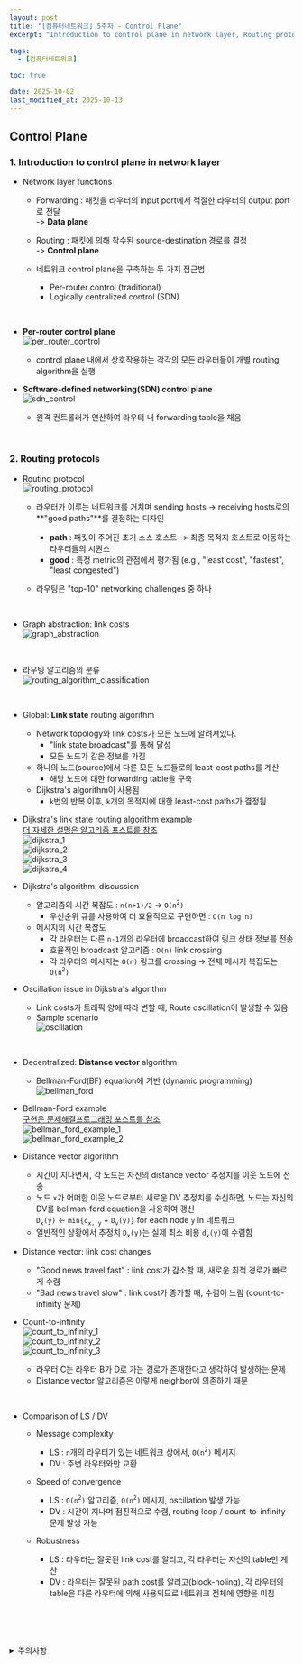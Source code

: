 ```yaml
---
layout: post
title: "[컴퓨터네트워크] 5주차 - Control Plane"
excerpt: "Introduction to control plane in network layer, Routing protocols"

tags:
  - [컴퓨터네트워크]

toc: true

date: 2025-10-02
last_modified_at: 2025-10-13
---
```

## Control Plane
### 1. Introduction to control plane in network layer
- Network layer functions
  - Forwarding : 패킷을 라우터의 input port에서 적절한 라우터의 output port로 전달  
  -> **Data plane**
  
  - Routing : 패킷에 의해 착수된 source-destination 경로를 결정  
  -> **Control plane**  

  - 네트워크 control plane을 구축하는 두 가지 접근법  
    - Per-router control (traditional)
    - Logically centralized control (SDN)  

<br>

- **Per-router control plane**  
![per_router_control][def3]  
  - control plane 내에서 상호작용하는 각각의 모든 라우터들이 개별 routing algorithm을 실행  

- **Software-defined networking(SDN) control plane**  
![sdn_control][def4]  
  - 원격 컨트롤러가 연산하여 라우터 내 forwarding table을 채움  

<br>

### 2. Routing protocols
- Routing protocol  
![routing_protocol][def5]  
  - 라우터가 이루는 네트워크를 거치며 sending hosts -> receiving hosts로의 **"good paths"**를 결정하는 디자인  
    - **path** : 패킷이 주어진 초기 소스 호스트 -> 최종 목적지 호스트로 이동하는 라우터들의 시퀀스
    - **good** : 특정 metric의 관점에서 평가됨 (e.g., "least cost", "fastest", "least congested")  

  - 라우팅은 "top-10" networking challenges 중 하나  

<br>

- Graph abstraction: link costs  
![graph_abstraction][def6]  

<br>

- 라우팅 알고리즘의 분류  
![routing_algorithm_classification][def7]  

<br>

- Global: **Link state** routing algorithm
  - Network topology와 link costs가 모든 노드에 알려져있다.
    - "link state broadcast"를 통해 달성
    - 모든 노드가 같은 정보를 가짐
  - 하나의 노드(source)에서 다른 모든 노드들로의 least-cost paths를 계산
    - 해당 노드에 대한 forwarding table을 구축
  - Dijkstra's algorithm이 사용됨
    - `k`번의 반복 이후, `k`개의 목적지에 대한 least-cost paths가 결정됨  

- Dijkstra's link state routing algorithm example  
[더 자세한 설명은 알고리즘 포스트를 참조][def]  
![dijkstra_1][def8]  
![dijkstra_2][def9]  
![dijkstra_3][def10]  
![dijkstra_4][def11]  

- Dijkstra's algorithm: discussion
  - 알고리즘의 시간 복잡도 : `n(n+1)/2` -> `O(n`<sup>`2`</sup>`)`
    - 우선순위 큐를 사용하여 더 효율적으로 구현하면 : `O(n log n)`
  - 메시지의 시간 복잡도
    - 각 라우터는 다른 `n-1`개의 라우터에 broadcast하여 링크 상태 정보를 전송
    - 효율적인 broadcast 알고리즘 : `O(n)` link crossing
    - 각 라우터의 메시지는 `O(n)` 링크를 crossing -> 전체 메시지 복잡도는 `O(n`<sup>`2`</sup>`)`

- Oscillation issue in Dijkstra's algorithm
  - Link costs가 트래픽 양에 따라 변할 때, Route oscillation이 발생할 수 있음
  - Sample scenario  
  ![oscillation][def12]  

<br>

- Decentralized: **Distance vector** algorithm
  - Bellman-Ford(BF) equation에 기반 (dynamic programming)  
  ![bellman_ford][def13]  
    
- Bellman-Ford example  
[구현은 문제해결프로그래밍 포스트를 참조][def2]  
![bellman_ford_example_1][def14]  
![bellman_ford_example_2][def15]  

- Distance vector algorithm
  - 시간이 지나면서, 각 노드는 자신의 distance vector 추정치를 이웃 노드에 전송
  - 노드 `x`가 어떠한 이웃 노드로부터 새로운 DV 추정치를 수신하면, 노드는 자신의 DV를 bellman-ford equation을 사용하여 갱신  
  `D`<sub>`x`</sub>`(y)` <- `min{c`<sub>`x, y`</sub> + `D`<sub>`v`</sub>`(y)}` for each node `y` in 네트워크
  - 일반적인 상황에서 추정치 `D`<sub>`x`</sub>`(y)`는 실제 최소 비용 `d`<sub>`x`</sub>`(y)`에 수렴함  

- Distance vector: link cost changes
  - "Good news travel fast" : link cost가 감소할 때, 새로운 최적 경로가 빠르게 수렴
  - "Bad news travel slow" : link cost가 증가할 때, 수렴이 느림 (count-to-infinity 문제)  

- Count-to-infinity  
![count_to_infinity_1][def16]  
![count_to_infinity_2][def17]  
![count_to_infinity_3][def18]  
  - 라우터 C는 라우터 B가 D로 가는 경로가 존재한다고 생각하여 발생하는 문제
  - Distance vector 알고리즘은 이렇게 neighbor에 의존하기 때문

<br>

- Comparison of LS / DV
  - Message complexity
    - LS : `n`개의 라우터가 있는 네트워크 상에서, `O(n`<sup>`2`</sup>`)` 메시지  
    - DV : 주변 라우터와만 교환

  - Speed of convergence
    - LS : `O(n`<sup>`2`</sup>`)` 알고리즘, `O(n`<sup>`2`</sup>`)` 메시지, oscillation 발생 가능
    - DV : 시간이 지나며 점진적으로 수렴, routing loop / count-to-infinity 문제 발생 가능

  - Robustness
    - LS : 라우터는 잘못된 link cost를 알리고, 각 라우터는 자신의 table만 계산
    - DV : 라우터는 잘못된 path cost를 알리고(block-holing), 각 라우터의 table은 다른 라우터에 의해 사용되므로 네트워크 전체에 영향을 미침  

<br>
<br>
<br>
<br>
<details>
<summary>주의사항</summary>
<div markdown="1">

이 포스팅은 강원대학교 김도형 교수님의 컴퓨터네트워크 수업을 들으며 내용을 정리 한 것입니다.  
수업 내용에 대한 저작권은 교수님께 있으니,  
다른 곳으로의 무분별한 내용 복사를 자제해 주세요.

</div>
</details>

[def]: https://orbit3230.github.io/2024/10/21/AL_week8/#3-dijkstras-algorithm-for-single-source-shortest-path
[def2]: https://orbit3230.github.io/2024/11/05/PS_week10/#2-%EB%B2%A8%EB%A7%8C-%ED%8F%AC%EB%93%9C
[def3]: https://i.imgur.com/1k4d9n5.png
[def4]: https://i.imgur.com/tSKDJlj.png
[def5]: https://i.imgur.com/MX7hIlh.png
[def6]: https://i.imgur.com/7e3VRJB.png
[def7]: https://i.imgur.com/F8b2fpS.png
[def8]: https://i.imgur.com/197T4Sl.png
[def9]: https://i.imgur.com/x2LZ3l1.png
[def10]: https://i.imgur.com/4eyA2jT.png
[def11]: https://i.imgur.com/oAtG8gF.png
[def12]: https://i.imgur.com/kp9ig3S.png
[def13]: https://i.imgur.com/DRPGiyn.png
[def14]: https://i.imgur.com/X5h2KeA.png
[def15]: https://i.imgur.com/CRK2QeP.png
[def16]: https://i.imgur.com/nAiZcLf.png
[def17]: https://i.imgur.com/XD3FJjV.png
[def18]: https://i.imgur.com/A04tE7e.png